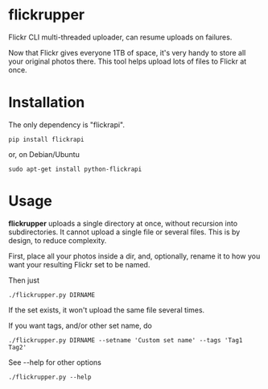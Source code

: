 flickrupper
===========

Flickr CLI multi-threaded uploader, can resume uploads on failures.

Now that Flickr gives everyone 1TB of space, it's very handy to store all
your original photos there. This tool helps upload lots of files to Flickr at
once.

Installation
============

The only dependency is "flickrapi".

    pip install flickrapi

or, on Debian/Ubuntu

    sudo apt-get install python-flickrapi


Usage
=====

**flickrupper** uploads a single directory at once, without recursion into
subdirectories. It cannot upload a single file or several files. This is by
design, to reduce complexity.

First, place all your photos inside a dir, and, optionally,
rename it to how you want your resulting Flickr set to be named.

Then just

    ./flickrupper.py DIRNAME
    
If the set exists, it won't upload the same file several times.
    
If you want tags, and/or other set name, do

    ./flickrupper.py DIRNAME --setname 'Custom set name' --tags 'Tag1 Tag2'
    
See --help for other options
    
    ./flickrupper.py --help
